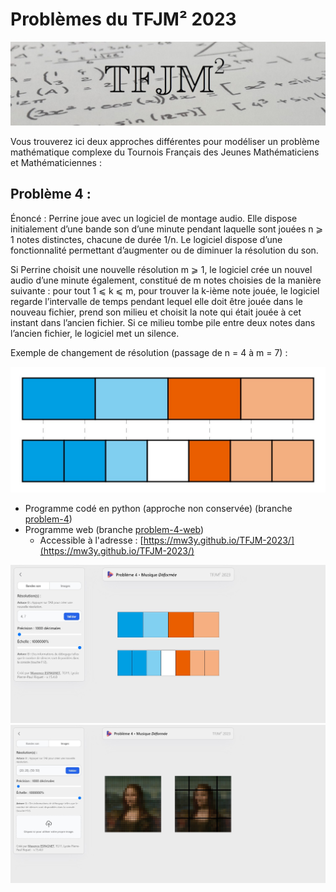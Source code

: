 # Problèmes du TFJM² 2023

<img src="./tfjm_header.jpg">

Vous trouverez ici deux approches différentes pour modéliser un problème mathématique complexe du Tournois Français des Jeunes Mathématiciens et Mathématiciennes :

## Problème 4 :

Énoncé : Perrine joue avec un logiciel de montage audio. Elle dispose initialement d’une bande son d’une minute pendant laquelle sont jouées n ⩾ 1 notes distinctes, chacune de durée 1/n. Le logiciel dispose d’une fonctionnalité permettant d’augmenter ou de diminuer la résolution du son.

Si Perrine choisit une nouvelle résolution m ⩾ 1, le logiciel crée un nouvel audio d’une minute également, constitué de m notes choisies de la manière suivante : pour tout 1 ⩽ k ⩽ m, pour trouver la k-ième note jouée, le logiciel regarde l’intervalle de temps pendant lequel elle doit être jouée dans le nouveau fichier, prend son milieu et choisit la note qui était jouée à cet instant dans l’ancien fichier. Si ce milieu tombe pile entre deux notes dans l’ancien fichier, le logiciel met un silence.

Exemple de changement de résolution (passage de n = 4 à m = 7) :

<img src="./tfjm_problem_4_example.jpg">

-   Programme codé en python (approche non conservée) (branche [problem-4](https://github.com/Mw3y/TFJM-2023/tree/problem-4))
-   Programme web (branche [problem-4-web](https://github.com/Mw3y/TFJM-2023/tree/problem-4-web))
    -   Accessible à l'adresse : [https://mw3y.github.io/TFJM-2023/](https://mw3y.github.io/TFJM-2023/)

<img src="./tfjm_problem_4_web_notes_example.jpg">
<img src="./tfjm_problem_4_web_images_example.jpg">
